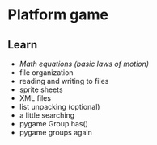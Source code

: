 # Platform game

## Learn
- *Math equations (basic laws of motion)*
- file organization
- reading and writing to files
- sprite sheets
- XML files
- list unpacking (optional)
- a little searching
- pygame Group has()
- pygame groups again

